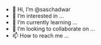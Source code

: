 - 👋 Hi, I’m @saschadwar
- 👀 I’m interested in ...
- 🌱 I’m currently learning ...
- 💞️ I’m looking to collaborate on ...
- 📫 How to reach me ...

<!---
saschadwar/saschadwar is a ✨ special ✨ repository because its `README.md` (this file) appears on your GitHub profile.
You can click the Preview link to take a look at your changes.
--->
